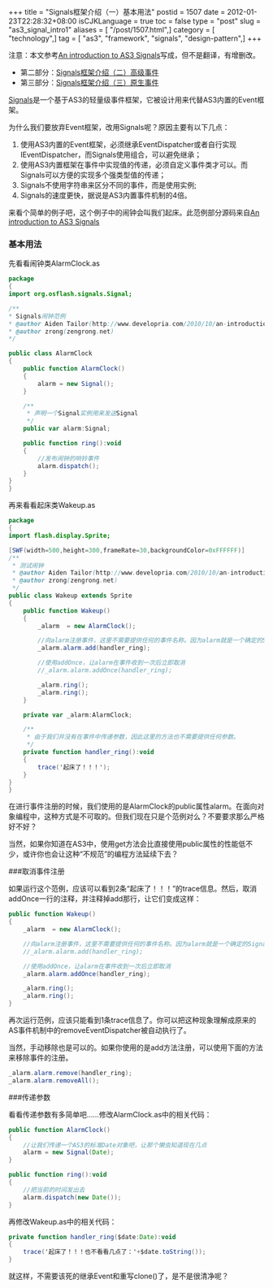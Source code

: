 +++
title = "Signals框架介绍（一）基本用法"
postid = 1507
date = 2012-01-23T22:28:32+08:00
isCJKLanguage = true
toc = false
type = "post"
slug = "as3_signal_intro1"
aliases = [ "/post/1507.html",]
category = [ "technology",]
tag = [ "as3", "framework", "signals", "design-pattern",]
+++


注意：本文参考[An introduction to AS3 Signals](http://www.developria.com/2010/10/an-introduction-to-as3-signals.html)写成，但不是翻译，有增删改。

- 第二部分：[Signals框架介绍（二）高级事件](https://blog.zengrong.net/post/1507.html)
- 第三部分：[Signals框架介绍（三）原生事件](https://blog.zengrong.net/post/1510.html)


[Signals](https://github.com/robertpenner/as3-signals)是一个基于AS3的轻量级事件框架，它被设计用来代替AS3内置的Event框架。

为什么我们要放弃Event框架，改用Signals呢？原因主要有以下几点：

1. 使用AS3内置的Event框架，必须继承EventDispatcher或者自行实现IEventDispatcher，而Signals使用组合，可以避免继承；
2. 使用AS3内置框架在事件中实现值的传递，必须自定义事件类才可以。而Signals可以方便的实现多个强类型值的传递；
3. Signals不使用字符串来区分不同的事件，而是使用实例;
4. Signals的速度更快，据说是AS3内置事件机制的4倍。

来看个简单的例子吧，这个例子中的闹钟会叫我们起床。此范例部分源码来自[An introduction to AS3 Signals](http://www.developria.com/2010/10/an-introduction-to-as3-signals.html)

### 基本用法

先看看闹钟类AlarmClock.as

``` actionscript
package
{
import org.osflash.signals.Signal;

/**
* Signals闹钟范例
* @author Aiden Tailor(http://www.developria.com/2010/10/an-introduction-to-as3-signals.html)
* @author zrong(zengrong.net)
*/

public class AlarmClock
{
	public function AlarmClock()
	{
		alarm = new Signal();
	}

	/**
	 * 声明一个Signal实例用来发送Signal
	 */
	public var alarm:Signal;

	public function ring():void
	{
		//发布闹钟的响铃事件
		alarm.dispatch();
	}
}
}
```

再来看看起床类Wakeup.as

``` actionscript
package
{
import flash.display.Sprite;

[SWF(width=500,height=300,frameRate=30,backgroundColor=0xFFFFFF)]
/**
 * 测试闹钟
 * @author Aiden Tailor(http://www.developria.com/2010/10/an-introduction-to-as3-signals.html)
 * @author zrong(zengrong.net)
 */
public class Wakeup extends Sprite
{
	public function Wakeup()
	{
		_alarm  = new AlarmClock();

		//向alarm注册事件，这里不需要提供任何的事件名称。因为alarm就是一个确定的Signal实例。
		_alarm.alarm.add(handler_ring);

		//使用addOnce，让alarm在事件收到一次后立即取消
		//_alarm.alarm.addOnce(handler_ring);

		_alarm.ring();
		_alarm.ring();
	}

	private var _alarm:AlarmClock;

	/**
	 * 由于我们并没有在事件中传递参数，因此这里的方法也不需要提供任何参数。
	 */
	private function handler_ring():void
	{
		trace('起床了！！！');
	}
}
}
```

在进行事件注册的时候，我们使用的是AlarmClock的public属性alarm。在面向对象编程中，这种方式是不可取的。但我们现在只是个范例对么？不要要求那么严格好不好？

当然，如果你知道在AS3中，使用get方法会比直接使用public属性的性能低不少，或许你也会让这种“不规范”的编程方法延续下去？

###取消事件注册

如果运行这个范例，应该可以看到2条“起床了！！！”的trace信息。然后，取消addOnce一行的注释，并注释掉add那行，让它们变成这样：

``` actionscript
public function Wakeup()
{
	_alarm  = new AlarmClock();

	//向alarm注册事件，这里不需要提供任何的事件名称。因为alarm就是一个确定的Signal实例。
	//_alarm.alarm.add(handler_ring);

	//使用addOnce，让alarm在事件收到一次后立即取消
	_alarm.alarm.addOnce(handler_ring);

	_alarm.ring();
	_alarm.ring();
}
```

再次运行范例，应该只能看到1条trace信息了。你可以把这种现象理解成原来的AS事件机制中的removeEventDispatcher被自动执行了。

当然，手动移除也是可以的。如果你使用的是add方法注册，可以使用下面的方法来移除事件的注册。

``` actionscript
_alarm.alarm.remove(handler_ring);
_alarm.alarm.removeAll();
```

###传递参数

看看传递参数有多简单吧……修改AlarmClock.as中的相关代码：

``` actionscript
public function AlarmClock()
{
	//让我们传递一个AS3的标准Date对象吧，让那个懒虫知道现在几点
	alarm = new Signal(Date);
}

public function ring():void
{
	//把当前的时间发出去
	alarm.dispatch(new Date());
}
```

再修改Wakeup.as中的相关代码：

``` actionscript
private function handler_ring($date:Date):void
{
	trace('起床了！！！也不看看几点了：'+$date.toString());
}
```

就这样，不需要该死的继承Event和重写clone()了，是不是很清净呢？

